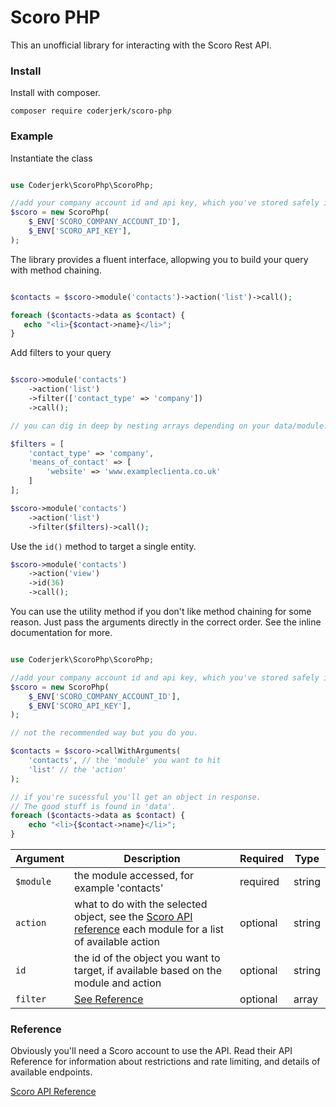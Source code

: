 # Scoro PHP

This an unofficial library for interacting with the Scoro Rest API.

### Install

Install with composer.

```shell
composer require coderjerk/scoro-php
 ```

### Example

Instantiate the class
```php

use Coderjerk\ScoroPhp\ScoroPhp;

//add your company account id and api key, which you've stored safely in your env, for example.
$scoro = new ScoroPhp(
    $_ENV['SCORO_COMPANY_ACCOUNT_ID'],
    $_ENV['SCORO_API_KEY'],
);

```

The library provides a fluent interface, allopwing you to build your query with method chaining.

```php

$contacts = $scoro->module('contacts')->action('list')->call();

foreach ($contacts->data as $contact) {
   echo "<li>{$contact->name}</li>";
}

```

Add filters to your query

```php

$scoro->module('contacts')
    ->action('list')
    ->filter(['contact_type' => 'company'])
    ->call();

// you can dig in deep by nesting arrays depending on your data/module:

$filters = [
    'contact_type' => 'company',
    'means_of_contact' => [
        'website' => 'www.exampleclienta.co.uk'
    ]
];

$scoro->module('contacts')
    ->action('list')
    ->filter($filters)->call();

```

Use the `id()` method to target a single entity.

```php
$scoro->module('contacts')
    ->action('view')
    ->id(36)
    ->call();

```

You can use the utility method if you don't like method chaining for some reason. Just pass the arguments directly in the correct order. See the inline documentation for more.

```php

use Coderjerk\ScoroPhp\ScoroPhp;

//add your company account id and api key, which you've stored safely in your env, for example.
$scoro = new ScoroPhp(
    $_ENV['SCORO_COMPANY_ACCOUNT_ID'],
    $_ENV['SCORO_API_KEY'],
);

// not the recommended way but you do you.

$contacts = $scoro->callWithArguments(
    'contacts', // the 'module' you want to hit
    'list' // the 'action'
);

// if you're sucessful you'll get an object in response.
// The good stuff is found in 'data'.
foreach ($contacts->data as $contact) {
    echo "<li>{$contact->name}</li>";
}

```


Argument | Description | Required | Type
---------|----------|---------|----------
 `$module` | the module accessed, for example 'contacts' | required | string
 `action` | what to do with the selected object, see the [Scoro API reference](https://api.scoro.com/api/v2) each module for a list of available action | optional | string
 `id` | the id of the object you want to target, if available based on the module and action | optional | string
 `filter` | [See Reference](https://api.scoro.com/api/v2#filters) | optional | array



### Reference

Obviously you'll need a Scoro account to use the API. Read their API Reference for information about restrictions and rate limiting, and details of available endpoints.

[Scoro API Reference](https://api.scoro.com/api/v2)
